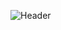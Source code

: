![Header](https://steamuserimages-a.akamaihd.net/ugc/954101135156565426/21D9841F8E03ED30D91A7720388E1E8D3A464FC0/?imw=5000&imh=5000&ima=fit&impolicy=Letterbox&imcolor=%23000000&letterbox=false)
<div style="text-align:center; width:100%; display: flex; align-items: center; justify-content: center;">
</a>
</div>
